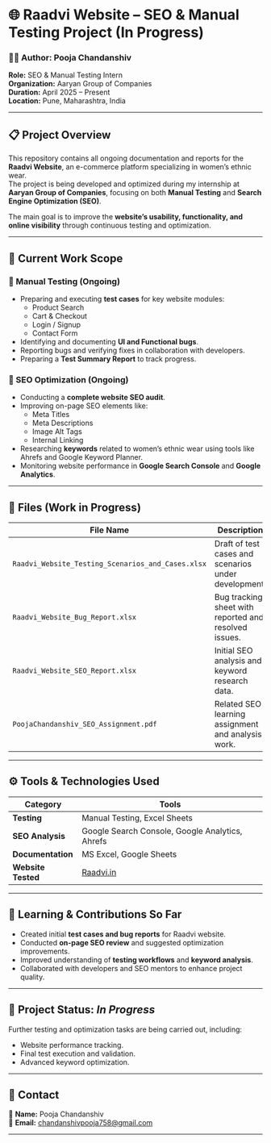 # 🌐 Raadvi Website – SEO & Manual Testing Project (In Progress)

### 👩‍💻 Author: Pooja Chandanshiv  
**Role:** SEO & Manual Testing Intern  
**Organization:** Aaryan Group of Companies  
**Duration:** April 2025 – Present  
**Location:** Pune, Maharashtra, India  

---

## 📋 Project Overview

This repository contains all ongoing documentation and reports for the **Raadvi Website**, an e-commerce platform specializing in women’s ethnic wear.  
The project is being developed and optimized during my internship at **Aaryan Group of Companies**, focusing on both **Manual Testing** and **Search Engine Optimization (SEO)**.  

The main goal is to improve the **website’s usability, functionality, and online visibility** through continuous testing and optimization.

---

## 🧩 Current Work Scope

### 🔹 Manual Testing (Ongoing)
- Preparing and executing **test cases** for key website modules:
  - Product Search  
  - Cart & Checkout  
  - Login / Signup  
  - Contact Form  
- Identifying and documenting **UI and Functional bugs**.  
- Reporting bugs and verifying fixes in collaboration with developers.  
- Preparing a **Test Summary Report** to track progress.

### 🔹 SEO Optimization (Ongoing)
- Conducting a **complete website SEO audit**.  
- Improving on-page SEO elements like:
  - Meta Titles  
  - Meta Descriptions  
  - Image Alt Tags  
  - Internal Linking  
- Researching **keywords** related to women’s ethnic wear using tools like Ahrefs and Google Keyword Planner.  
- Monitoring website performance in **Google Search Console** and **Google Analytics**.

---

## 📂 Files (Work in Progress)

| File Name | Description |
|------------|-------------|
| `Raadvi_Website_Testing_Scenarios_and_Cases.xlsx` | Draft of test cases and scenarios under development. |
| `Raadvi_Website_Bug_Report.xlsx` | Bug tracking sheet with reported and resolved issues. |
| `Raadvi_Website_SEO_Report.xlsx` | Initial SEO analysis and keyword research data. |
| `PoojaChandanshiv_SEO_Assignment.pdf` | Related SEO learning assignment and analysis work. |

---

## ⚙️ Tools & Technologies Used

| Category | Tools |
|-----------|--------|
| **Testing** | Manual Testing, Excel Sheets |
| **SEO Analysis** | Google Search Console, Google Analytics, Ahrefs |
| **Documentation** | MS Excel, Google Sheets |
| **Website Tested** | [Raadvi.in](https://raadvi.in) |

---

## 🧠 Learning & Contributions So Far

- Created initial **test cases and bug reports** for Raadvi website.  
- Conducted **on-page SEO review** and suggested optimization improvements.  
- Improved understanding of **testing workflows** and **keyword analysis**.  
- Collaborated with developers and SEO mentors to enhance project quality.

---

## 🚧 Project Status: *In Progress*
Further testing and optimization tasks are being carried out, including:
- Website performance tracking.  
- Final test execution and validation.  
- Advanced keyword optimization.  

---

## 📧 Contact
📍 **Name:** Pooja Chandanshiv  
📧 **Email:** chandanshivpooja758@gmail.com  

---

